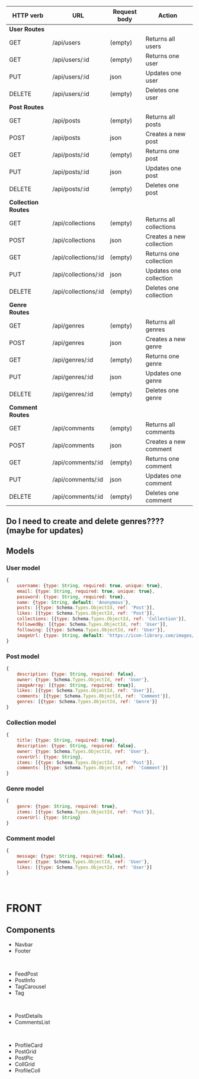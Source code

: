 | HTTP verb | URL | Request body | Action |
|-----------|-----|--------------|--------|
|**User Routes**||||
|GET|/api/users|(empty)|Returns all users|
|GET|/api/users/:id|(empty)|Returns one user|
|PUT|/api/users/:id|json|Updates one user|
|DELETE|/api/users/:id|(empty)|Deletes one user|
|**Post Routes**||||
|GET|/api/posts|(empty)|Returns all posts|
|POST|/api/posts|json|Creates a new post|
|GET|/api/posts/:id|(empty)|Returns one post|
|PUT|/api/posts/:id|json|Updates one post|
|DELETE|/api/posts/:id|(empty)|Deletes one post|
|**Collection Routes**||||
|GET|/api/collections|(empty)|Returns all collections|
|POST|/api/collections|json|Creates a new collection|
|GET|/api/collections/:id|(empty)|Returns one collection|
|PUT|/api/collections/:id|json|Updates one collection|
|DELETE|/api/collections/:id|(empty)|Deletes one collection|
|**Genre Routes**||||
|GET|/api/genres|(empty)|Returns all genres|
|POST|/api/genres|json|Creates a new genre|
|GET|/api/genres/:id|(empty)|Returns one genre|
|PUT|/api/genres/:id|json|Updates one genre|
|DELETE|/api/genres/:id|(empty)|Deletes one genre|
|**Comment Routes**||||
|GET|/api/comments|(empty)|Returns all comments|
|POST|/api/comments|json|Creates a new comment|
|GET|/api/comments/:id|(empty)|Returns one comment|
|PUT|/api/comments/:id|json|Updates one comment|
|DELETE|/api/comments/:id|(empty)|Deletes one comment|


## **Do I need to create and delete genres????** (maybe for updates)


## **Models**
### User model
````javascript
{
    username: {type: String, required: true, unique: true},
    email: {type: String, required: true, unique: true},
    password: {type: String, required: true},
    name: {type: String, default: 'Anonymous'},
    posts: [{type: Schema.Types.ObjectId, ref: 'Post'}],
    likes: [{type: Schema.Types.ObjectId, ref: 'Post'}],
    collections: [{type: Schema.Types.ObjectId, ref: 'Collection'}], 
    followedBy: [{type: Schema.Types.ObjectId, ref: 'User'}],
    following: [{type: Schema.Types.ObjectId, ref: 'User'}],
    imageUrl: {type: String, default: 'https://icon-library.com/images/default-profile-icon/default-profile-icon-10.j'}
}
````
### Post model
````javascript
{
    description: {type: String, required: false},
    owner: {type: Schema.Types.ObjectId, ref: 'User'},
    imageArray: [{type: String, required: true}],
    likes: [{type: Schema.Types.ObjectId, ref: 'User'}],
    comments: [{type: Schema.Types.ObjectId, ref: 'Comment'}],
    genres: [{type: Schema.Types.ObjectId, ref: 'Genre'}]
}
````
### Collection model
````javascript
{
    title: {type: String, required: true},
    description: {type: String, required: false},
    owner: {type: Schema.Types.ObjectId, ref: 'User'},
    coverUrl: {type: String},
    items: [{type: Schema.Types.ObjectId, ref: 'Post'}],
    comments: [{type: Schema.Types.ObjectId, ref: 'Comment'}]
}
````
### Genre model
````javascript
{
    genre: {type: String, required: true},
    items: [{type: Schema.Types.ObjectId, ref: 'Post'}],
    coverUrl: {type: String}
}
````
### Comment model
````javascript
{
    message: {type: String, required: false},
    owner: {type: Schema.Types.ObjectId, ref: 'User'},
    likes: [{type: Schema.Types.ObjectId, ref: 'User'}]
}
````
<br>

# **FRONT**
## **Components**
- Navbar
- Footer

<br>

- FeedPost
- PostInfo
- TagCarousel
- Tag

<br>

- PostDetails
- CommentsList

<br>

- ProfileCard
- PostGrid
- PostPic
- CollGrid
- ProfileColl

<br>